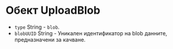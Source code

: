 # Обект UploadBlob

* `type` String - `blob`.
* `blobUUID` String - Уникален идентификатор на blob данните, предназначени за качване.
